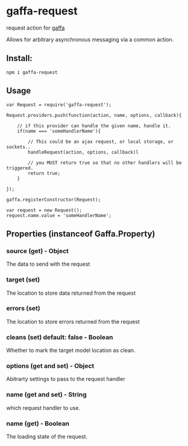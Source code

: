 # gaffa-request

request action for [gaffa](https://github.com/gaffa-tape/gaffa)

Allows for arbitrary asynchronous messaging via a common action.

## Install:

    npm i gaffa-request

## Usage

    var Request = require('gaffa-request');

    Request.providers.push(function(action, name, options, callback){

        // if this provider can handle the given name, handle it.
        if(name === 'someHandlerName'){

            // This could be an ajax request, or local storage, or sockets..
            handleRequest(action, options, callback)l

            // you MUST return true so that no other handlers will be triggered.
            return true;
        }

    });

    gaffa.registerConstructor(Request);

    var request = new Request();
    request.name.value = 'someHandlerName';

## Properties (instanceof Gaffa.Property)

### source (get) - Object

The data to send with the request

### target (set)

The location to store data returned from the request

### errors (set)

The location to store errors returned from the request

### cleans (set) default: false - Boolean

Whether to mark the target model location as clean.

### options (get and set) - Object

Abitrarty settings to pass to the request handler

### name (get and set) - String

which request handler to use.

### name (get) - Boolean

The loading state of the request.